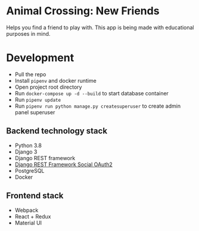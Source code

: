# Animal Crossing: New Friends

Helps you find a friend to play with.
This app is being made with educational purposes in mind.


# Development

* Pull the repo
* Install `pipenv` and docker runtime
* Open project root directory
* Run `docker-compose up -d --build` to start database container
* Run `pipenv update`
* Run `pipenv run python manage.py createsuperuser` to create admin panel superuser


## Backend technology stack

* Python 3.8
* Django 3
* Django REST framework
* [Django REST Framework Social OAuth2](https://github.com/RealmTeam/django-rest-framework-social-oauth2)
* PostgreSQL
* Docker

## Frontend stack

* Webpack
* React + Redux
* Material UI
